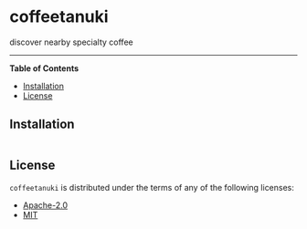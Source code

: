 # coffeetanuki

discover nearby specialty coffee

---

**Table of Contents**

- [Installation](#installation)
- [License](#license)

## Installation

```console

```

## License

`coffeetanuki` is distributed under the terms of any of the following licenses:

- [Apache-2.0](https://spdx.org/licenses/Apache-2.0.html)
- [MIT](https://spdx.org/licenses/MIT.html)
